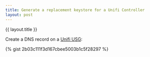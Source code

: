 ```yaml
---
title: Generate a replacement keystore for a Unifi Controller
layout: post
---
```


{{ layout.title }}

Create a DNS record on a [Unifi USG](https://store.ui.com/products/unifi-security-gateway):

{% gist 2b03c111f3d167cbee5003b1c5f28297 %}
